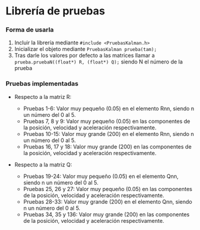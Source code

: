 # Librería de pruebas

### Forma de usarla

1. Incluir la librería mediante ```#include <PruebasKalman.h>```
2. Inicializar el objeto mediante ```PruebasKalman prueba(tam);```
3. Tras darle los valores por defecto a las matrices llamar a ```prueba.pruebaN((float*) R, (float*) Q);``` siendo N el número de la prueba


### Pruebas implementadas

* Respecto a la matriz R:
    - Pruebas 1-6: Valor muy pequeño (0.05) en el elemento Rnn, siendo n un número del 0 al 5.
    - Pruebas 7, 8 y 9: Valor muy pequeño (0.05) en las componentes de la posición, velocidad y aceleración respectivamente.
    - Pruebas 10-15: Valor muy grande (200) en el elemento Rnn, siendo n un número del 0 al 5.
    - Pruebas 16, 17 y 18: Valor muy grande (200) en las componentes de la posición, velocidad y aceleración respectivamente.

* Respecto a la matriz Q:
    - Pruebas 19-24: Valor muy pequeño (0.05) en el elemento Qnn, siendo n un número del 0 al 5.
    - Pruebas 25, 26 y 27: Valor muy pequeño (0.05) en las componentes de la posición, velocidad y aceleración respectivamente.
    - Pruebas 28-33: Valor muy grande (200) en el elemento Qnn, siendo n un número del 0 al 5.
    - Pruebas 34, 35 y 136: Valor muy grande (200) en las componentes de la posición, velocidad y aceleración respectivamente.
